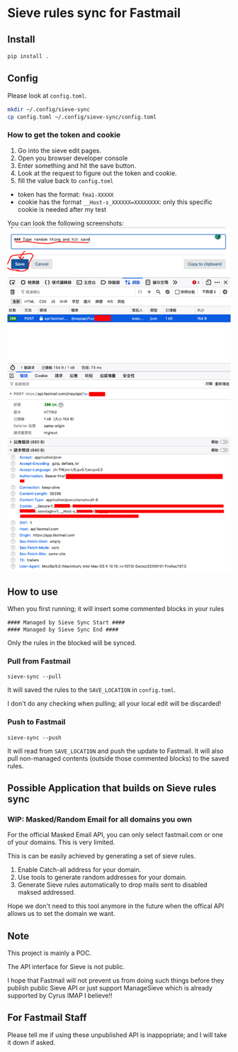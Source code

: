 # Sieve rules sync for Fastmail

## Install
```bash
pip install .
```
## Config
Please look at `config.toml`.

```bash
mkdir ~/.config/sieve-sync
cp config.toml ~/.config/sieve-sync/config.toml
```

### How to get the token and cookie
1. Go into the sieve edit pages.
2. Open you browser developer console
3. Enter something and hit the save button.
4. Look at the request to figure out the token and cookie.
5. fill the value back to `config.toml`

- token has the format: `fma1-XXXXX`
- cookie has the format `__Host-s_XXXXXX=XXXXXXXX`: only this specific cookie is needed after my test

You can look the following screenshots:
![Edit Sieve to trigger request](./images/sieve_edit.png)
![Capture request](./images/sieve_request.png)


## How to use
When you first running; it will insert some commented blocks in your rules
```
#### Managed by Sieve Sync Start ####
#### Managed by Sieve Sync End ####
```

Only the rules in the blocked will be synced.

### Pull from Fastmail
```
sieve-sync --pull
```

It will saved the rules to the `SAVE_LOCATION` in `config.toml`.

<red>I don't do any checking when pulling; all your local edit will be discarded!</red>

### Push to Fastmail
```
sieve-sync --push
```

It will read from `SAVE_LOCATION` and push the update to Fastmail.
<red>It will also pull non-managed contents (outside those commented blocks) to the saved rules.</red>

## Possible Application that builds on Sieve rules sync
### WIP: Masked/Random Email for all domains you own
For the official Masked Email API, you can only select fastmail.com or one of your domains. This is very limited.

This is can be easily achieved by generating a set of sieve rules.

1. Enable Catch-all address for your domain.
2. Use tools to generate random addresses for your domain.
3. Generate Sieve rules automatically to drop mails sent to disabled maksed addressed.

Hope we don't need to this tool anymore in the future when the offical API allows us to set the domain we want.

## Note
This project is mainly a POC.

The API interface for Sieve is not public.

I hope that Fastmail will not prevent us from doing such things before they publish public Sieve API or just support ManageSieve which is already supported by Cyrus IMAP I believe!!


## For Fastmail Staff
Please tell me if using these unpublished API is inappopriate; and I will take it down if asked.

